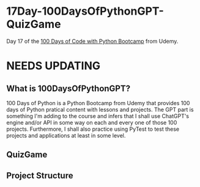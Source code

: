 # 17Day-100DaysOfPythonGPT-QuizGame
Day 17 of the [100 Days of Code with Python Bootcamp](https://www.udemy.com/course/100-days-of-code/) from Udemy.

# NEEDS UPDATING

## What is 100DaysOfPythonGPT?

100 Days of Python is a Python Bootcamp from Udemy that provides 100 days of Python pratical content with lessons and projects. The GPT part is something I'm adding to the course and infers that I shall use ChatGPT's engine and/or API in some way on each and every one of those 100 projects. Furthermore, I shall also practice using PyTest to test these projects and applications at least in some level.

## QuizGame


## Project Structure


